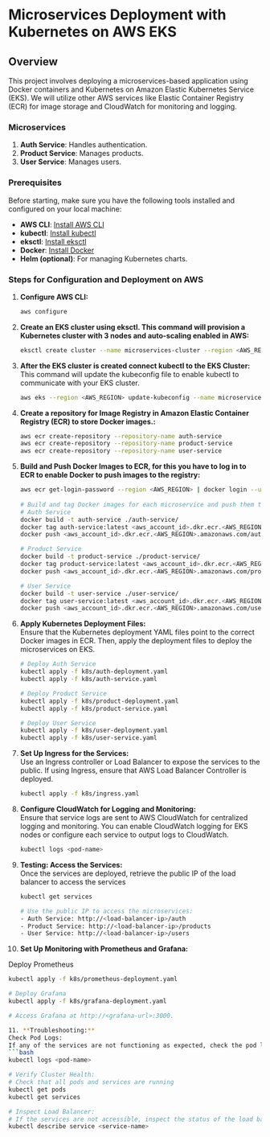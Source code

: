 # Microservices Deployment with Kubernetes on AWS EKS

## Overview

This project involves deploying a microservices-based application using Docker containers and Kubernetes on Amazon Elastic Kubernetes Service (EKS). We will utilize other AWS services like Elastic Container Registry (ECR) for image storage and CloudWatch for monitoring and logging.

### Microservices

1. **Auth Service**: Handles authentication.
2. **Product Service**: Manages products.
3. **User Service**: Manages users.

### Prerequisites

Before starting, make sure you have the following tools installed and configured on your local machine:

- **AWS CLI**: [Install AWS CLI](https://docs.aws.amazon.com/cli/latest/userguide/install-cliv2.html)
- **kubectl**: [Install kubectl](https://kubernetes.io/docs/tasks/tools/install-kubectl/)
- **eksctl**: [Install eksctl](https://eksctl.io/introduction/#installation)
- **Docker**: [Install Docker](https://docs.docker.com/get-docker/)
- **Helm (optional)**: For managing Kubernetes charts.

### Steps for Configuration and Deployment on AWS
1. **Configure AWS CLI:**
   ```bash
   aws configure

2. **Create an EKS cluster using eksctl. This command will provision a Kubernetes cluster with 3 nodes and auto-scaling enabled in AWS:**
   ```bash
   eksctl create cluster --name microservices-cluster --region <AWS_REGION> --nodegroup-name standard-workers --node-type t3.medium --nodes 3 --nodes-min 1 --nodes-max 4 --managed

3. **After the EKS cluster is created connect kubectl to the EKS Cluster:**  
   This command will update the kubeconfig file to enable kubectl to communicate with your EKS cluster.
   ```bash
   aws eks --region <AWS_REGION> update-kubeconfig --name microservices-cluster

4. **Create a repository for Image Registry in Amazon Elastic Container Registry (ECR) to store Docker images.:**
   ```bash
   aws ecr create-repository --repository-name auth-service
   aws ecr create-repository --repository-name product-service
   aws ecr create-repository --repository-name user-service

5. **Build and Push Docker Images to ECR, for this you have to log in to ECR to enable Docker to push images to the registry:**
   ```bash
   aws ecr get-login-password --region <AWS_REGION> | docker login --username AWS --password-stdin <aws_account_id>.dkr.ecr.<AWS_REGION>.amazonaws.com
  
   # Build and tag Docker images for each microservice and push them to ECR.
   # Auth Service
   docker build -t auth-service ./auth-service/
   docker tag auth-service:latest <aws_account_id>.dkr.ecr.<AWS_REGION>.amazonaws.com/auth-service:latest
   docker push <aws_account_id>.dkr.ecr.<AWS_REGION>.amazonaws.com/auth-service:latest

   # Product Service
   docker build -t product-service ./product-service/
   docker tag product-service:latest <aws_account_id>.dkr.ecr.<AWS_REGION>.amazonaws.com/product-service:latest
   docker push <aws_account_id>.dkr.ecr.<AWS_REGION>.amazonaws.com/product-service:latest

   # User Service
   docker build -t user-service ./user-service/
   docker tag user-service:latest <aws_account_id>.dkr.ecr.<AWS_REGION>.amazonaws.com/user-service:latest
   docker push <aws_account_id>.dkr.ecr.<AWS_REGION>.amazonaws.com/user-service:latest

6. **Apply Kubernetes Deployment Files:**  
   Ensure that the Kubernetes deployment YAML files point to the correct Docker images in ECR. Then, apply the deployment files to deploy the microservices on EKS.
   ```bash
   # Deploy Auth Service
   kubectl apply -f k8s/auth-deployment.yaml
   kubectl apply -f k8s/auth-service.yaml

   # Deploy Product Service
   kubectl apply -f k8s/product-deployment.yaml
   kubectl apply -f k8s/product-service.yaml

   # Deploy User Service
   kubectl apply -f k8s/user-deployment.yaml
   kubectl apply -f k8s/user-service.yaml

7. **Set Up Ingress for the Services:**  
   Use an Ingress controller or Load Balancer to expose the services to the public. If using Ingress, ensure that AWS Load Balancer Controller is deployed.
   ```bash
   kubectl apply -f k8s/ingress.yaml 

8. **Configure CloudWatch for Logging and Monitoring:**  
   Ensure that service logs are sent to AWS CloudWatch for centralized logging and monitoring. You can enable CloudWatch logging for EKS nodes or configure each service to output logs to CloudWatch.
   ```bash
   kubectl logs <pod-name> 

9. **Testing: Access the Services:**  
   Once the services are deployed, retrieve the public IP of the load balancer to access the services
   ```bash
   kubectl get services 

   # Use the public IP to access the microservices:
   - Auth Service: http://<load-balancer-ip>/auth
   - Product Service: http://<load-balancer-ip>/products
   - User Service: http://<load-balancer-ip>/users 

10. **Set Up Monitoring with Prometheus and Grafana:**  

   Deploy Prometheus
   ```bash
   kubectl apply -f k8s/prometheus-deployment.yaml  

   # Deploy Grafana
   kubectl apply -f k8s/grafana-deployment.yaml  
   
   # Access Grafana at http://<grafana-url>:3000.  
 
11. **Troubleshooting:**
   Check Pod Logs:  
   If any of the services are not functioning as expected, check the pod logs
   ```bash
   kubectl logs <pod-name>  
   
   # Verify Cluster Health:  
   # Check that all pods and services are running
   kubectl get pods
   kubectl get services  

   # Inspect Load Balancer:  
   # If the services are not accessible, inspect the status of the load balancer
   kubectl describe service <service-name>

